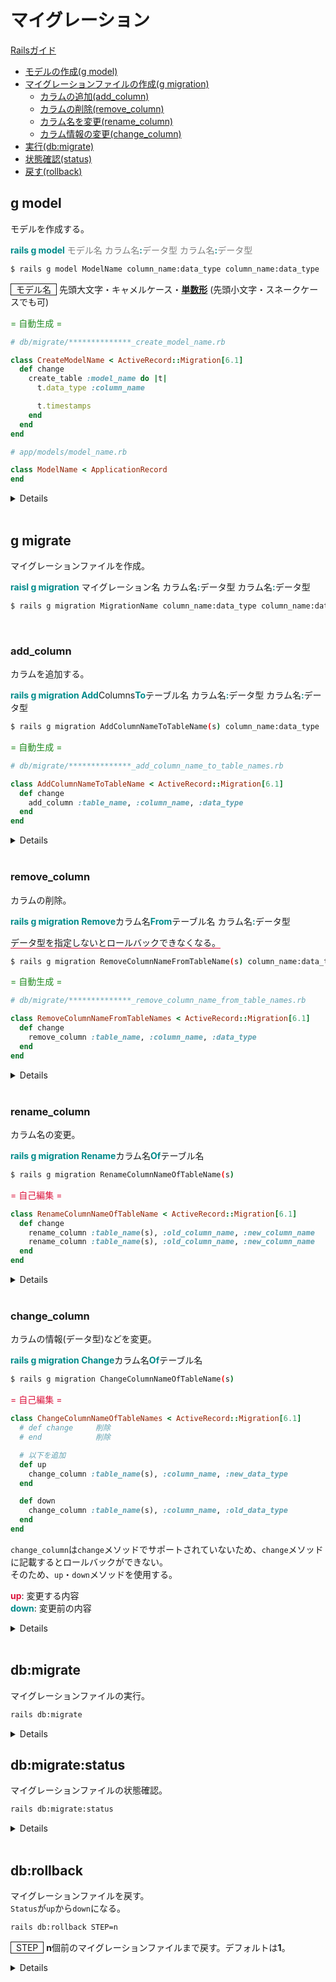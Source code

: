 # マイグレーション
[Railsガイド](#https://railsguides.jp/active_record_migrations.html)

- [モデルの作成(g model)](#g-model)
- [マイグレーションファイルの作成(g migration)](#g-migration)
    - [カラムの追加(add_column)](#add_column)
    - [カラムの削除(remove_column)](#remove_column)
    - [カラム名を変更(rename_column)](#rename_column)
    - [カラム情報の変更(change_column)](#change_column)
- [実行(db:migrate)](#db-migrate)
- [状態確認(status)](#status)
- [戻す(rollback)](#rollback)

<span id='g-model'></span>
## g model
モデルを作成する。

<span style='font-weight: bold; color: darkcyan;'>rails g model</span> <span style='color: gray;'>モデル名 カラム名</span><span style='font-weight: bold; color: darkcyan;'>:</span><span style='color: gray;'>データ型 カラム名</span><span style='font-weight: bold; color: darkcyan;'>:</span><span style='color: gray;'>データ型</span>

```bash
$ rails g model ModelName column_name:data_type column_name:data_type
```

<span style='padding: 0 .5rem; border: thin solid;'>モデル名</span> 先頭大文字・キャメルケース・<u>**単数形**</u> (先頭小文字・スネークケースでも可)

<span style='color: forestgreen;'>= 自動生成 =</span>

```ruby
# db/migrate/**************_create_model_name.rb

class CreateModelName < ActiveRecord::Migration[6.1]
  def change
    create_table :model_name do |t|
      t.data_type :column_name

      t.timestamps
    end
  end
end
```

```ruby
# app/models/model_name.rb

class ModelName < ApplicationRecord
end
```

<details>

```bash
$ rails g model User name:string
Running via Spring preloader in process 20
      invoke  active_record
      create    db/migrate/**************_create_users.rb
      create    app/models/user.rb
```

```ruby
# db/migrate/**************_create_users.rb

class CreateUsers < ActiveRecord::Migration[6.1]
  def change
    create_table :users do |t|
      t.string :name

      t.timestamps
    end
  end
end
```
</details>

<br>

<span id='g-migration'></span>
## g migrate
マイグレーションファイルを作成。

<span style='font-weight: bold; color: darkcyan;'>raisl g migration</span> <span styel='color: gray;'>マイグレーション名
 カラム名</span><span style='font-weight: bold; color: darkcyan;'>:</span><span styel='color: gray;'>データ型
 カラム名</span><span style='font-weight: bold; color: darkcyan;'>:</span><span styel='color: gray;'>データ型</span>

```bash
$ rails g migration MigrationName column_name:data_type column_name:data_type
```

<br>

<span id='add_column'></span>
### add_column
カラムを追加する。

<span style='font-weight: bold; color: darkcyan;'>rails g migration Add</span><span styel='color: gray;'>Columns</span><span style='font-weight: bold; color: darkcyan;'>To</span><span styel='color: gray;'>テーブル名
 カラム名</span><span style='font-weight: bold; color: darkcyan;'>:</span><span styel='color: gray;'>データ型
 カラム名</span><span style='font-weight: bold; color: darkcyan;'>:</span><span styel='color: gray;'>データ型</span>

```bash
$ rails g migration AddColumnNameToTableName(s) column_name:data_type
```

<span style='color: forestgreen;'>= 自動生成 =</span>

```ruby
# db/migrate/**************_add_column_name_to_table_names.rb

class AddColumnNameToTableName < ActiveRecord::Migration[6.1]
  def change
    add_column :table_name, :column_name, :data_type
  end
end
```

<details>

```bash
$ rails g migration AddBirthdayToUsers birthday:date
Running via Spring preloader in process 20
      invoke  active_record
      create    db/migrate/**************_add_birthday_to_users.rb
```

<span style='color: forestgreen;'>= 自動生成 =</span>

```ruby
# db/migrate/**************_add_birthday_to_users.rb

class AddBirthdayToUsers < ActiveRecord::Migration[6.1]
  def change
    add_column :users, :birthday, :date
  end
end
```

<br>

【複数カラム】

```bash
$ rails g migration AddColumnsToUsers birthday:date sex:integer
```

<span style='color: forestgreen;'>= 自動生成 =</span>

```ruby
# db/migrate/**************_add_columns_to_users.rb

class AddColumnsToUsers < ActiveRecord::Migration[6.1]
  def change
    add_column :users, :birthday, :date
    add_column :users, :sex, :integer
  end
end
```
</details>

<br>

<span id='remove_column'></span>
### remove_column
カラムの削除。

<span style='font-weight: bold; color: darkcyan;'>rails g migration Remove</span><span styel='color: gray;'>カラム名</span><span style='font-weight: bold; color: darkcyan;'>From</span><span styel='color: gray;'>テーブル名 カラム名</span><span style='font-weight: bold; color: darkcyan;'>:</span><span styel='color: gray;'>データ型</span>

<span style='border-bottom: thin solid crimson'>データ型を指定しないとロールバックできなくなる。</span>

```bash
$ rails g migration RemoveColumnNameFromTableName(s) column_name:data_type
```

<span style='color: forestgreen;'>= 自動生成 =</span>

```ruby
# db/migrate/**************_remove_column_name_from_table_names.rb

class RemoveColumnNameFromTableNames < ActiveRecord::Migration[6.1]
  def change
    remove_column :table_name, :column_name, :data_type
  end
end
```

<details>

```bash
$ rails g migration RemoveBirthdayFromUsers birthday:date
Running via Spring preloader in process 26
      invoke  active_record
      create    db/migrate/**************_remove_birthday_from_users.rb
```
```ruby
# db/migrate/**************_remove_birthday_from_users.rb

class RemoveBirthdayFromUsers < ActiveRecord::Migration[6.1]
  def change
    remove_column :users, :birthday, :date
  end
end
```


</details>

<br>

<span id='rename_column'></span>
### rename_column
カラム名の変更。

<span style='font-weight: bold; color: darkcyan;'>rails g migration Rename</span><span styel='color: gray;'>カラム名</span><span style='font-weight: bold; color: darkcyan;'>Of</span><span styel='color: gray;'>テーブル名

```bash
$ rails g migration RenameColumnNameOfTableName(s)
```

<span style='color: crimson;'>= 自己編集 =</span>

```ruby
class RenameColumnNameOfTableName < ActiveRecord::Migration[6.1]
  def change
    rename_column :table_name(s), :old_column_name, :new_column_name    # 追加
    rename_column :table_name(s), :old_column_name, :new_column_name    # 複数可
  end
end
```

<details>

```bash
$ rails g migration RenameFugaOfHoges
Running via Spring preloader in process 26
      invoke  active_record
      create    db/migrate/**************_rename_fuga_of_hoges.rb
```

```ruby
# db/migrate/**************_rename_fuga_of_hoges.rb

class RemoveFugaOfHoges < ActiveRecord::Migration[6.1]
  def change
    reneme_column :hoges, :fuga, :piyo    # 追加
  end
end
```

</details>

<br>

<span id='change_column'></span>
### change_column
カラムの情報(データ型)などを変更。

<span style='font-weight: bold; color: darkcyan;'>rails g migration Change</span><span styel='color: gray;'>カラム名</span><span style='font-weight: bold; color: darkcyan;'>Of</span><span styel='color: gray;'>テーブル名

```bash
$ rails g migration ChangeColumnNameOfTableName(s)
```

<span style='color: crimson;'>= 自己編集 =</span>

```ruby
class ChangeColumnNameOfTableNames < ActiveRecord::Migration[6.1]
  # def change     削除
  # end            削除

  # 以下を追加
  def up
    change_column :table_name(s), :column_name, :new_data_type
  end

  def down
    change_column :table_name(s), :column_name, :old_data_type
  end
end
```

`change_column`は`change`メソッドでサポートされていないため、`change`メソッドに記載するとロールバックができない。<br>
そのため、`up`・`down`メソッドを使用する。

<span style='color: crimson;'>**up**</span>: 変更する内容<br>
<span style='color: darkcyan;'>**down**</span>: 変更前の内容

<details>

```bash
$ rails g migration ChangeFugaOfHoges
Running via Spring preloader in process 27
      invoke  active_record
      create    db/migrate/**************_change_fuga_of_hoges.rb
```

```ruby
# db/migrate/**************_change_fuga_of_hoges.rb

class ChangeFugaOfHoges < ActiveRecord::Migration[6.1]
  def up
    change_column :hoges, :fuga, :string
  end

  def down
    change_column :hoges, :fuga, :integer
end
```

</details>

<br>

<span id='db-migrate'></span>
## db:migrate
マイグレーションファイルの実行。

```bash
rails db:migrate
```

<details>

```bash
$ rails db:migrate
== ************** AddBirthdayToUsers: migrating ===============================
-- add_column(:users, :birthday, :date)
   -> 0.0483s
== ************** AddBirthdayToUsers: migrated (0.0504s) ======================
```

</details>

<span id='status'></span>
## db:migrate:status
マイグレーションファイルの状態確認。

```bash
rails db:migrate:status
```

<details>

```bash
$ rails db:migrate:status

database: myapp_development

 Status   Migration ID    Migration Name
--------------------------------------------------
   up     **************  Create users
   up     **************  Add birthday to users

```

</details>

<br>

<span id='rollback'></span>
## db:rollback
マイグレーションファイルを戻す。<br>
`Status`が`up`から`down`になる。

```bash
rails db:rollback STEP=n
```
<span style='padding: 0 .5rem; border: thin solid;'>STEP</span> **n**個前のマイグレーションファイルまで戻す。デフォルトは**1**。

<details>

```bash
$ rails db:migrate:status

database: myapp_development

 Status   Migration ID    Migration Name
--------------------------------------------------
   up     **************  Create users
   up     **************  Add birthday to users


$ rails db:rollback
== ************** AddBirthdayToUsers: reverting ===============================
-- remove_column(:users, :birthday, :date)
   -> 0.0345s
== ************** AddBirthdayToUsers: reverted (0.0466s) ======================


$ rails db:migrate:status

database: myapp_development

 Status   Migration ID    Migration Name
--------------------------------------------------
   up     **************  Create users
  down    **************  Add birthday to users

```

</details>

